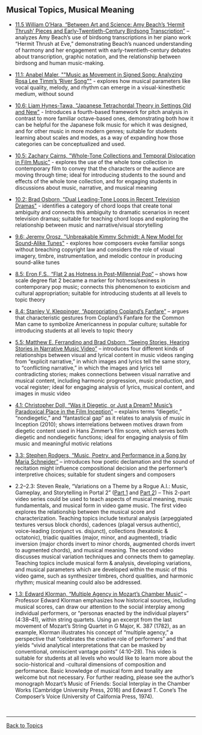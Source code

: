 ## Musical Topics, Musical Meaning

- [11.5 William O’Hara, “Between Art and Science: Amy Beach’s ‘Hermit Thrush’ Pieces and Early-Twentieth-Century Birdsong Transcription”](https://www.smt-v.org/archives/volume11.html#between-art-and-science-amy-beachs-hermit-thrush-pieces-and-early-twentieth-century-birdsong-transcription) – analyzes Amy Beach’s use of birdsong transcriptions in her piano work “Hermit Thrush at Eve,” demonstrating Beach’s nuanced understanding of harmony and her engagement with early-twentieth-century debates about transcription, graphic notation, and the relationship between birdsong and human music-making.

- [11.1: Anabel Maler, ""Music as Movement in Signed Song: Analyzing Rosa Lee Timm’s ‘River Song""](https://github.com/smtnetworking/smtnetworking.github.io/blob/master/archives/volume11.html#music-as-movement-in-signed-song-analyzing-rosa-lee-timms-river-song) - explores how musical parameters like vocal quality, melody, and rhythm can emerge in a visual-kinesthetic medium, without sound
  
- [10.6: Liam Hynes-Tawa, "Japanese Tetrachordal Theory in Settings Old and New"](http://www.smt-v.org/archives/volume10.html#japanese-tetrachordal-theory-in-settings-old-and-new) - Introduces a fourth-based framework for pitch analysis in contrast to more familiar octave-based ones, demonstrating both how it can be helpful for the Japanese folk music for which it was designed, and for other music in more modern genres; suitable for students learning about scales and modes, as a way of expanding how those categories can be conceptualized and used.
  
- [10.5: Zachary Cairns, "Whole-Tone Collections and Temporal Dislocation in Film Music"](https://www.smt-v.org/archives/volume10.html#whole-tone-collections-and-temporal-dislocation-in-film-music) - explores the use of the whole tone collection in contemporary film to convey that the characters or the audience are moving through time; ideal for introducing students to the sound and effects of the whole tone collection, and for engaging students in discussions about music, narrative, and musical meaning

- [10.2: Brad Osborn, "Dual Leading-Tone Loops in Recent Television Dramas"](http://www.smt-v.org/archives/volume10.html#dual-leading-tone-loops-in-recent-television-dramas) - identifies a category of chord loops that create tonal ambiguity and connects this ambiguity to dramatic scenarios in recent television dramas; suitable for teaching chord loops and exploring the relationship between music and narrative/visual storytelling

- [9.6: Jeremy Orosz, "Unbreakable Kimmy Schmidt: A New Model for Sound-Alike Tunes"](http://www.smt-v.org/archives/volume9.html#unbreakable-kimmy-schmidt-a-new-model-for-television-sound-alike-tunes) - explores how composers evoke familiar songs without breaching copyright law and considers the role of visual imagery, timbre, instrumentation, and melodic contour in producing sound-alike tunes

- [8.5: Eron F.S., “Flat 2 as Hotness in Post-Millennial Pop”](https://www.smt-v.org/archives/volume8.html#flat-2-as-hotness-in-post-millennial-pop) – shows how scale degree flat 2 became a marker for hotness/sexiness in contemporary pop music; connects this phenomenon to exoticism and cultural appropriation; suitable for introducing students at all levels to topic theory

- [8.4: Stanley V. Kleppinger, “Appropriating Copland’s Fanfare”](https://www.smt-v.org/archives/volume8.html#appropriating-coplands-fanfare) – argues that characteristic gestures from Copland’s Fanfare for the Common Man came to symbolize Americanness in popular culture; suitable for introducing students at all levels to topic theory

- [5.5: Matthew E. Ferrandino and Brad Osborn, “Seeing Stories, Hearing Stories in Narrative Music Video”](https://www.smt-v.org/archives/volume5.html#seeing-stories-hearing-stories-in-narrative-music-video) – introduces four different kinds of relationships between visual and lyrical content in music videos ranging from “explicit narrative,” in which images and lyrics tell the same story, to “conflicting narrative,” in which the images and lyrics tell contradicting stories; makes connections between visual narrative and musical content, including harmonic progression, music production, and vocal register; ideal for engaging analysis of lyrics, musical content, and images in music video 

- [4.1: Christopher Doll, “Was it Diegetic, or Just a Dream? Music’s Paradoxical Place in the Film Inception”](https://www.smt-v.org/archives/volume4.html#was-it-diegetic-or-just-a-dream-musics-paradoxical-place-in-the-film-inception) – explains terms “diegetic,” “nondiegetic,” and “fantastical gap” as it relates to analysis of music in Inception (2010); shows interrelations between motives drawn from diegetic content used in Hans Zimmer’s film score, which serves both diegetic and nondiegetic functions; ideal for engaging analysis of film music and meaningful motivic relations

- [3.3: Stephen Rodgers, “Music, Poetry, and Performance in a Song by Maria Schneider”](https://www.smt-v.org/archives/volume3.html#music-poetry-and-performance-in-a-song-by-maria-schneider) – introduces how poetic declamation and the sound of recitation might influence compositional decision and the performer’s interpretive choices; suitable for student singers and composers

- 2.2–2.3: Steven Reale, “Variations on a Theme by a Rogue A.I.: Music, Gameplay, and Storytelling in Portal 2” ([Part 1](https://www.smt-v.org/archives/volume2.html#variations-on-a-theme-by-a-rogue-ai-music-gameplay-and-storytelling-in-portal-2-part-1-of-2) and [Part 2](https://www.smt-v.org/archives/volume2.html#variations-on-a-theme-by-a-rogue-ai-music-gameplay-and-storytelling-in-portal-2-part-2-of-2)) – This 2-part video series could be used to teach aspects of musical meaning, music fundamentals, and musical form in video game music. The first video explores the relationship between the musical score and characterization. Teaching topics include textural analysis (arpeggiated textures versus block chords), cadences (plagal versus authentic), voice-leading (conjunct vs. disjunct), collections (hexatonic & octatonic), triadic qualities (major, minor, and augmented), triadic inversion (major chords invert to minor chords, augmented chords invert to augmented chords), and musical meaning. The second video discusses musical variation techniques and connects them to gameplay. Teaching topics include musical form & analysis, developing variations, and musical parameters which are developed within the music of this video game, such as synthesizer timbres, chord qualities, and harmonic rhythm; musical meaning could also be addressed. 

- [1.3: Edward Klorman, “Multiple Agency in Mozart’s Chamber Music”](https://www.smt-v.org/archives/volume1.html#multiple-agency-in-mozarts-chamber-music) – Professor Edward Klorman emphasizes how historical sources, including musical scores, can draw our attention to the social interplay among individual performers, or “personas enacted by the individual players” (4:38–41), within string quartets. Using an excerpt from the last movement of Mozart’s String Quartet in G Major, K. 387 (1782), as an example, Klorman illustrates his concept of “multiple agency,” a perspective that “celebrates the creative role of performers” and that yields “vivid analytical interpretations that can be masked by conventional, omniscient vantage points” (4:10–28). This video is suitable for students at all levels who would like to learn more about the socio-historical and -cultural dimensions of composition and performance. Basic knowledge of musical form and tonality are welcome but not necessary. For further reading, please see the author’s monograph Mozart’s Music of Friends: Social Interplay in the Chamber Works (Cambridge University Press, 2016) and Edward T. Cone’s The Composer’s Voice (University of California Press, 1974).

<p>&nbsp;</p>
<hr>

[Back to Topics](index.html)
